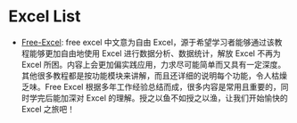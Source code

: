 # Excel List

- [Free-Excel](https://github.com/datawhalechina/free-excel): free excel 中文意为自由 Excel，源于希望学习者能够通过该教程能够更加自由地使用 Excel 进行数据分析、数据统计，解放 Excel 不再为 Excel 所困。内容上会更加偏实践应用，力求尽可能简单而又具有一定深度。其他很多教程都是按功能模块来讲解，而且还详细的说明每个功能，令人枯燥乏味。Free Excel 根据多年工作经验总结而成，很多内容是常用且重要的，同时学完后能加深对 Excel 的理解。授之以鱼不如授之以渔，让我们开始愉快的 Excel 之旅吧！
